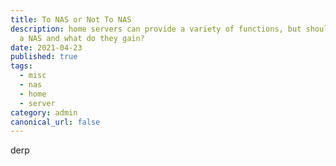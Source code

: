 ```yaml
---
title: To NAS or Not To NAS
description: home servers can provide a variety of functions, but should you use
  a NAS and what do they gain?
date: 2021-04-23
published: true
tags:
  - misc
  - nas
  - home
  - server
category: admin
canonical_url: false
---
```

derp